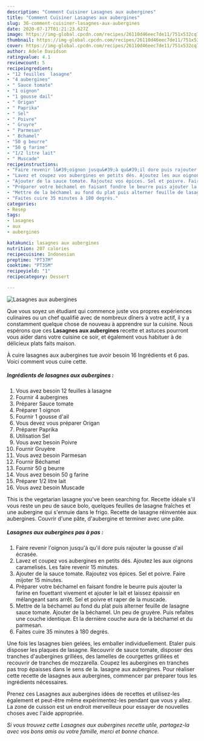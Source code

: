 ```yaml
---
description: "Comment Cuisiner Lasagnes aux aubergines"
title: "Comment Cuisiner Lasagnes aux aubergines"
slug: 36-comment-cuisiner-lasagnes-aux-aubergines
date: 2020-07-17T01:21:23.627Z
image: https://img-global.cpcdn.com/recipes/26110d46eec7de11/751x532cq70/lasagnes-aux-aubergines-photo-principale-de-la-recette.jpg
thumbnail: https://img-global.cpcdn.com/recipes/26110d46eec7de11/751x532cq70/lasagnes-aux-aubergines-photo-principale-de-la-recette.jpg
cover: https://img-global.cpcdn.com/recipes/26110d46eec7de11/751x532cq70/lasagnes-aux-aubergines-photo-principale-de-la-recette.jpg
author: Adele Davidson
ratingvalue: 4.1
reviewcount: 5
recipeingredient:
- "12 feuilles  lasagne"
- "4 aubergines"
- " Sauce tomate"
- "1 oignon"
- "1 gousse dail"
- " Origan"
- " Paprika"
- " Sel"
- " Poivre"
- " Gruyre"
- " Parmesan"
- " Bchamel"
- "50 g beurre"
- "50 g farine"
- "1/2 litre lait"
- " Muscade"
recipeinstructions:
- "Faire revenir l&#39;oignon jusqu&#39;à qu&#39;il dore puis rajouter la gousse d&#39;ail écrasée."
- "Lavez et coupez vos aubergines en petits dés. Ajoutez les aux oignons caramelisés. Les faire revenir 15 minutes."
- "Ajouter de la sauce tomate. Rajoutez vos épices. Sel et poivre. Faire mijoter 15 minutes."
- "Préparer votre béchamel en faisant fondre le beurre puis ajouter la farine en fouettant vivement et ajouter le lait et laissez épaissir en mélangeant sans arrêt. Sel et poivre et raper de la muscade."
- "Mettre de la béchamel au fond du plat puis alterner feuille de lasagne sauce tomate. Ajouter de la béchamel. Un peu de gruyère. Puis refaites une couche identique. Et la dernière couche aura de la béchamel et du parmesan."
- "Faites cuire 35 minutes à 180 degrés."
categories:
- Resep
tags:
- lasagnes
- aux
- aubergines

katakunci: lasagnes aux aubergines 
nutrition: 207 calories
recipecuisine: Indonesian
preptime: "PT37M"
cooktime: "PT35M"
recipeyield: "1"
recipecategory: Dessert

---
```



![Lasagnes aux aubergines](https://img-global.cpcdn.com/recipes/26110d46eec7de11/751x532cq70/lasagnes-aux-aubergines-photo-principale-de-la-recette.jpg)

Que vous soyez un étudiant qui commence juste vos propres expériences culinaires ou un chef qualifié avec de nombreux dîners à votre actif, il y a constamment quelque chose de nouveau à apprendre sur la cuisine. Nous espérons que ces <strong> Lasagnes aux aubergines </strong> recette et astuces pourront vous aider dans votre cuisine ce soir, et également vous habituer à de délicieux plats faits maison.

<!--inarticleads1-->

À cuire lasagnes aux aubergines tue avoir besoin 16 Ingrédients et 6 pas. Voici comment vous cuire cette.

##### Ingrédients de lasagnes aux aubergines :

1. Vous avez besoin 12 feuilles à lasagne
1. Fournir 4 aubergines
1. Préparer  Sauce tomate
1. Préparer 1 oignon
1. Fournir 1 gousse d&#39;ail
1. Vous devez vous préparer  Origan
1. Préparer  Paprika
1. Utilisation  Sel
1. Vous avez besoin  Poivre
1. Fournir  Gruyère
1. Vous avez besoin  Parmesan
1. Fournir  Béchamel
1. Fournir 50 g beurre
1. Vous avez besoin 50 g farine
1. Préparer 1/2 litre lait
1. Vous avez besoin  Muscade


This is the vegetarian lasagne you&#39;ve been searching for. Recette idéale s&#39;il vous reste un peu de sauce bolo, quelques feuilles de lasagne fraîches et une aubergine qui s&#39;ennuie dans le frigo. Recette de lasagne réinventée aux aubergines. Couvrir d&#39;une pâte, d&#39;aubergine et terminer avec une pâte. 

<!--inarticleads2-->

##### Lasagnes aux aubergines pas à pas :

1. Faire revenir l&#39;oignon jusqu&#39;à qu&#39;il dore puis rajouter la gousse d&#39;ail écrasée.
1. Lavez et coupez vos aubergines en petits dés. Ajoutez les aux oignons caramelisés. Les faire revenir 15 minutes.
1. Ajouter de la sauce tomate. Rajoutez vos épices. Sel et poivre. Faire mijoter 15 minutes.
1. Préparer votre béchamel en faisant fondre le beurre puis ajouter la farine en fouettant vivement et ajouter le lait et laissez épaissir en mélangeant sans arrêt. Sel et poivre et raper de la muscade.
1. Mettre de la béchamel au fond du plat puis alterner feuille de lasagne sauce tomate. Ajouter de la béchamel. Un peu de gruyère. Puis refaites une couche identique. Et la dernière couche aura de la béchamel et du parmesan.
1. Faites cuire 35 minutes à 180 degrés.


Une fois les lasagnes bien gelées, les emballer individuellement. Etaler puis disposer les plaques de lasagne. Recouvrir de sauce tomate, disposer des tranches d&#39;aubergines grillées, des lamelles de courgettes grillées et recouvrir de tranches de mozzarella. Coupez les aubergines en tranches pas trop épaisses dans le sens de la. lasagne aux aubergines. Pour réaliser cette recette de lasagnes aux aubergines, commencer par préparer tous les ingrédients nécessaires. 

<!--inarticleads1-->

<p>
Prenez ces Lasagnes aux aubergines idées de recettes et utilisez-les également et peut-être même expérimentez-les pendant que vous y allez. La zone de cuisson est un endroit merveilleux pour essayer de nouvelles choses avec l'aide appropriée.
</p>

<p>
<i>Si vous trouvez cette Lasagnes aux aubergines recette utile, partagez-la avec vos bons amis ou votre famille, merci et bonne chance.</i>
</p>
